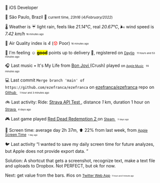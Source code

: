 
<p><span id="job"><p><span class="darkmode-ignore">💼</span> iOS Developer </p></span></p>
<p><span class="darkmode-ignore">📍&nbsp;</span><span id="location"><span class="new-box">São Paulo, Brazil <span class="darkmode-ignore">🌙  <small class="text-muted"> current time, <var>23h</var><var>16</var> (<var>4/February/2022</var>)</small></span></span></span></p>
<p><span class="darkmode-ignore">🌡&nbsp;</span><span id="weather"><span class="new-box">Weather is <span class="darkmode-ignore">☔️</span> light rain, feels like <var>21.14°C</var>, real <var>20.67°C</var>, <span class="darkmode-ignore">🌬</span> wind speed is <var> 7.42 km/h</var> <sub><sup><small class="text-muted">16 minutes ago </small></sup></sub></span></span></p>
<p><span class="darkmode-ignore">💨&nbsp;</span><span id="airquality"><span class="new-box">Air Quality index is <var>4</var> (<span class="darkmode-ignore" style="color: transparent; text-shadow: 0 0 0#ff0000"><span class="darkmode-ignore">😟</span></span> Poor) <sub><sup><small class="text-muted">16 minutes ago </small></sup></sub></span></span></p>
<p><span class="darkmode-ignore">🧠&nbsp;</span><span id="mood"><span class="new-box">I'm feeling <span class="darkmode-ignore">☺️</span> <mark><strong>good</strong></mark> points up to delivery <span class="darkmode-ignore">🚚</span>, registered on <a class="darkmode-ignore" href="https://daylio.net/"><small class="darkmode-ignore">Daylio</small></a>&nbsp; <sub><sup><small class="text-muted">11 hours and 53 minutes  ago </small></sup></sub> </span></span></p>
<p><span class="darkmode-ignore">🎧&nbsp;</span><span id="lastfm"><span class="new-box">Last music ٭ It's My Life from <a class="darkmode-ignore" href="https://www.last.fm/music/Bon+Jovi/_/It%27s+My+Life"> Bon Jovi </a> (Crush) played <small>on <a class="darkmode-ignore" href="https://music.apple.com/profile/ezequielapp"><small class="darkmode-ignore">Apple Music</small></a></small>&nbsp; <sub><sup><small class="text-muted">55 minutes ago </small></sup></sub></span></span></p>
<p><span class="darkmode-ignore">💻&nbsp;</span><span id="github"><span class="new-box">Last commit <code>Merge branch 'main' of https://github.com/ezefranca/ezefranca</code> on <a class="darkmode-ignore" href="https://github.com/ezefranca/ezefranca/commit/772032866b48f9583b5434d0cc6a557ce009f8de"> ezefranca/ezefranca</a> repo on <a class="darkmode-ignore" href="https://github.com/ezefranca/ezefranca/commit/772032866b48f9583b5434d0cc6a557ce009f8de"> <small class="darkmode-ignore">Github</small> </a>&nbsp; <sub><sup><small class="text-muted">1 hour and 3 minutes ago </small></sup></sub></span></span></p>
<p><span class="darkmode-ignore">🚲&nbsp;</span><span id="strava"><span class="new-box">Last activity: Ride: <a class="darkmode-ignore" href="https://bit.ly/3r9rzup"> Strava API Test </a>, distance <var>1</var> km, duration 1 hour on <a class="darkmode-ignore" href="https://bit.ly/3r9rzup"> <small class="darkmode-ignore">Strava&nbsp;</small></a> <sub><sup><small class="text-muted">4 days ago </small></sup></sub></span></span></p>
<p><span class="darkmode-ignore">🎮&nbsp;</span><span id="steam"><span class="new-box">Last game played <a class="darkmode-ignore" href="https://store.steampowered.com/app/1316286541 "> Red Dead Redemption 2 </a> on <a class="darkmode-ignore" href="https://steamcommunity.com/id/ezequielapp/ "><small class="darkmode-ignore">Steam </small></a><small class="darkmode-ignore">&nbsp;  <sub><sup><small class="text-muted">11 days ago </small></sup></sub></small></span></span></p>
<p><span class="darkmode-ignore">📱&nbsp;</span><span id="screentime"><span class="new-box">Screen time: average day 2h 37m, ⬆ 22% from last week, from <a href="https://twitter.com/ezefranca/status/1488891719399710722"><small class="darkmode-ignore">Apple Screen Time</small></a><small>&nbsp; <sub><sup><small class="text-muted">1 day ago </small></sup></sub></small></span></span></p>
<p><span class="darkmode-ignore">🐦&nbsp;</span><span id="twitter"><span class="new-box">Last activity <q class="markquote">I wanted to save my daily screen time for future analyzes, but Apple does not provide export data.

Solution: A shortcut that gets a screenshot, recognize text, make a text file and uploads to Dropbox. Not PERFECT, but ok for now. 

Next: get value from the bars. 
#ios </q> on <a class="darkmode-ignore" href="https://twitter.com/ezefranca/status/1488891719399710722"> <small class="darkmode-ignore">Twitter Web App<small></small></small></a><small class="darkmode-ignore"><small>&nbsp;   <sub><sup><small class="text-muted">11 hours and 9 minutes  ago </small></sup></sub></small></small></span></span></p>
